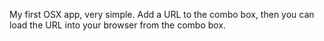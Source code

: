 My first OSX app, very simple. Add a URL to the combo box, then you can load the URL into your browser from the combo box.
